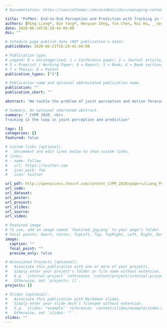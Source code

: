 ```yaml
---
# Documentation: https://sourcethemes.com/academic/docs/managing-content/

title: "PnPNet: End-to-End Perception and Prediction with Tracking in the Loop"
authors: [Ming Liang*, Bin Yang*, Wenyuan Zeng, Yun Chen, Rui Hu, __Sergio Casas__, Raquel Urtasun]
date: 2020-06-24T16:29:42-04:00
doi: ""

# Schedule page publish date (NOT publication's date).
publishDate: 2020-06-21T16:29:42-04:00

# Publication type.
# Legend: 0 = Uncategorized; 1 = Conference paper; 2 = Journal article;
# 3 = Preprint / Working Paper; 4 = Report; 5 = Book; 6 = Book section;
# 7 = Thesis; 8 = Patent
publication_types: ["1"]

# Publication name and optional abbreviated publication name.
publication: ""
publication_short: ""

abstract: "We tackle the problem of joint perception and motion forecasting in the context of self-driving vehicles. Towards this goal we propose PnPNet, an end-to-end model that takes as input sequential sensor data, and outputs at each time step object tracks and their future trajectories. The key component is a novel tracking module that generates object tracks online from detections and exploits trajectory level features for motion forecasting. Specifically, the object tracks get updated at each time step by solving both the data association problem and the trajectory estimation problem. Importantly, the whole model is end-to-end trainable and benefits from joint optimization of all tasks. We validate PnPNet on two large-scale driving datasets, and show significant improvements over the state-of-the-art with better occlusion recovery and more accurate future prediction."

# Summary. An optional shortened abstract.
summary: "_CVPR 2020_ <br>
Tracking in the loop in joint perception and prediction"

tags: []
categories: []
featured: false

# Custom links (optional).
#   Uncomment and edit lines below to show custom links.
# links:
# - name: Follow
#   url: https://twitter.com
#   icon_pack: fab
#   icon: twitter

url_pdf: http://openaccess.thecvf.com/content_CVPR_2020/papers/Liang_PnPNet_End-to-End_Perception_and_Prediction_With_Tracking_in_the_Loop_CVPR_2020_paper.pdf
url_code:
url_dataset:
url_poster:
url_project:
url_slides:
url_source:
url_video:

# Featured image
# To use, add an image named `featured.jpg/png` to your page's folder. 
# Focal points: Smart, Center, TopLeft, Top, TopRight, Left, Right, BottomLeft, Bottom, BottomRight.
image:
  caption: ""
  focal_point: ""
  preview_only: false

# Associated Projects (optional).
#   Associate this publication with one or more of your projects.
#   Simply enter your project's folder or file name without extension.
#   E.g. `internal-project` references `content/project/internal-project/index.md`.
#   Otherwise, set `projects: []`.
projects: []

# Slides (optional).
#   Associate this publication with Markdown slides.
#   Simply enter your slide deck's filename without extension.
#   E.g. `slides: "example"` references `content/slides/example/index.md`.
#   Otherwise, set `slides: ""`.
slides: ""
---
```

